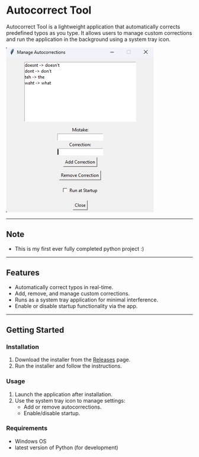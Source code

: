 # Autocorrect Tool

Autocorrect Tool is a lightweight application that automatically corrects predefined typos as you type. It allows users to manage custom corrections and run the application in the background using a system tray icon.

![App Screenshot](Screenshot.png) 

---
## Note
- This is my first ever fully completed python project :)
---

## Features
- Automatically correct typos in real-time.
- Add, remove, and manage custom corrections.
- Runs as a system tray application for minimal interference.
- Enable or disable startup functionality via the app.

---

## Getting Started

### Installation
1. Download the installer from the [Releases](https://github.com/MezoDawnHorizon/Autocorrect-Tool/releases) page.
2. Run the installer and follow the instructions.

### Usage
1. Launch the application after installation.
2. Use the system tray icon to manage settings:
   - Add or remove autocorrections.
   - Enable/disable startup.

### Requirements
- Windows OS
- latest version of Python (for development)

